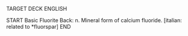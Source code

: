 TARGET DECK
ENGLISH

START
Basic
Fluorite
Back: n. Mineral form of calcium fluoride. [italian: related to *fluorspar]
END
